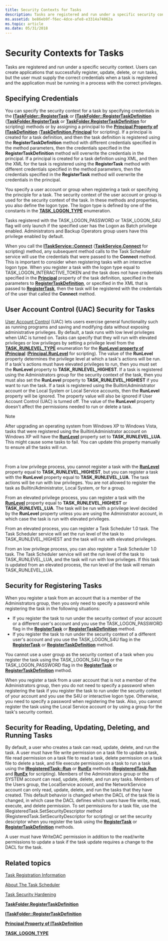 ```yaml
---
title: Security Contexts for Tasks
description: Tasks are registered and run under a specific security context.
ms.assetid: be86eb9f-f6ec-4dce-afe8-e3314a74062a
ms.topic: article
ms.date: 05/31/2018
---
```


# Security Contexts for Tasks

Tasks are registered and run under a specific security context. Users can create applications that successfully register, update, delete, or run tasks, but the user must supply the correct credentials when a task is registered and the application must be running in a process with the correct privileges.

## Specifying Credentials

You can specify the security context for a task by specifying credentials in the [**ITaskFolder::RegisterTask**](/windows/desktop/api/taskschd/nf-taskschd-itaskfolder-registertask) or [**ITaskFolder::RegisterTaskDefinition**](/windows/desktop/api/taskschd/nf-taskschd-itaskfolder-registertaskdefinition) ([**TaskFolder.RegisterTask**](taskfolder-registertask.md) or [**TaskFolder.RegisterTaskDefinition**](taskfolder-registertaskdefinition.md) for scripting) methods or by assigning a principal to the [**Principal Property of ITaskDefinition**](/windows/desktop/api/taskschd/nf-taskschd-itaskdefinition-get_principal) ([**TaskDefinition.Principal**](taskdefinition-principal.md) for scripting). If a principal is created for a task definition, and then the task definition is registered using the **RegisterTaskDefinition** method with different credentials specified in the method parameters, then the credentials specified in the **RegisterTaskDefinition** method will overwrite the credentials in the principal. If a principal is created for a task definition using XML, and then the XML for the task is registered using the **RegisterTask** method with different credentials specified in the method parameters, then the credentials specified in the **RegisterTask** method will overwrite the credentials in the principal.

You specify a user account or group when registering a task or specifying the principle for a task. The security context of the user account or group is used for the security context of the task. In these methods and properties, you also define the logon type. The logon type is defined by one of the constants in the [**TASK\_LOGON\_TYPE**](/windows/desktop/api/taskschd/ne-taskschd-task_logon_type) enumeration.

Tasks registered with the TASK\_LOGON\_PASSWORD or TASK\_LOGON\_S4U flag will only launch if the specified user has the Logon as Batch privilege enabled. Administrators and Backup Operators group users have this privilege enabled by default.

When you call the [**ITaskService::Connect**](/windows/desktop/api/taskschd/nf-taskschd-itaskservice-connect) ([**TaskService.Connect**](taskservice-connect.md) for scripting) method, any subsequent method calls to the Task Scheduler service will use the credentials that were passed to the **Connect** method. This is important to consider when registering tasks with an interactive logon type. When you register a task with the logon type equal to TASK\_LOGON\_INTERACTIVE\_TOKEN and the task does not have credentials specified in the [**Principal**](/windows/desktop/api/taskschd/nf-taskschd-itaskdefinition-get_principal) property of the task definition, specified in the parameters to [**RegisterTaskDefinition**](/windows/desktop/api/taskschd/nf-taskschd-itaskfolder-registertaskdefinition), or specified in the XML that is passed to [**RegisterTask**](/windows/desktop/api/taskschd/nf-taskschd-itaskfolder-registertask), then the task will be registered with the credentials of the user that called the **Connect** method.

## User Account Control (UAC) Security for Tasks

[User Account Control](https://go.microsoft.com/fwlink/p/?linkid=84440) (UAC) lets users exercise general functionality such as running programs and saving and modifying data without exposing administrative privileges. By default, a task runs with low level privileges when UAC is turned on. Tasks can specify that they will run with elevated privileges or low privileges by setting a privilege level from the [**TASK\_RUNLEVEL\_TYPE**](/windows/win32/api/taskschd/ne-taskschd-task_runlevel_type) enumeration for the [**RunLevel property of IPrincipal**](/windows/desktop/api/taskschd/nf-taskschd-iprincipal-get_runlevel) ([**Principal.RunLevel**](principal-runlevel.md) for scripting). The value of the **RunLevel** property determines the privilege level at which a task's actions will be run. If a task's actions must have elevated privileges to run, then you must set the **RunLevel** property to **TASK\_RUNLEVEL\_HIGHEST**. If a task is registered using the Administrators group for the security context of the task, then you must also set the **RunLevel** property to **TASK\_RUNLEVEL\_HIGHEST** if you want to run the task. If a task is registered using the Builtin\\Administrator account or the Local System or Local Service accounts, then the **RunLevel** property will be ignored. The property value will also be ignored if User Account Control (UAC) is turned off. The value of the **RunLevel** property doesn't affect the permissions needed to run or delete a task.

> [!Note]  
> After upgrading an operating system from Windows XP to Windows Vista, tasks that were registered using the Builtin\\Administrator account on Windows XP will have the [**RunLevel**](/windows/desktop/api/taskschd/nf-taskschd-iprincipal-get_runlevel) property set to **TASK\_RUNLEVEL\_LUA**. This might cause some tasks to fail. You can update this property manually to ensure all the tasks will run.

 

From a low privilege process, you cannot register a task with the [**RunLevel**](/windows/desktop/api/taskschd/nf-taskschd-iprincipal-get_runlevel) property equal to **TASK\_RUNLEVEL\_HIGHEST**, but you can register a task with the **RunLevel** property equal to **TASK\_RUNLEVEL\_LUA**. The task actions will be run with low privileges. You are not allowed to register the task as Builtin/Administrator, Local System, or for a group.

From an elevated privilege process, you can register a task with the [**RunLevel**](/windows/desktop/api/taskschd/nf-taskschd-iprincipal-get_runlevel) property equal to **TASK\_RUNLEVEL\_HIGHEST** or **TASK\_RUNLEVEL\_LUA**. The task will be run with a privilege level decided by the **RunLevel** property unless you are using the Administrator account, in which case the task is run with elevated privileges.

From an elevated process, you can register a Task Scheduler 1.0 task. The Task Scheduler service will set the run level of the task to TASK\_RUNLEVEL\_HIGHEST and the task will run with elevated privileges.

From an low privilege process, you can also register a Task Scheduler 1.0 task. The Task Scheduler service will set the run level of the task to TASK\_RUNLEVEL\_LUA, and the task will run with low privileges. If this task is updated from an elevated process, the run level of the task will remain TASK\_RUNLEVEL\_LUA.

## Security for Registering Tasks

When you register a task from an account that is a member of the Administrators group, then you only need to specify a password while registering the task in the following situations:

-   If you register the task to run under the security context of your account or a different user's account and you use the TASK\_LOGON\_PASSWORD flag in the [**RegisterTask**](/windows/desktop/api/taskschd/nf-taskschd-itaskfolder-registertask) or [**RegisterTaskDefinition**](/windows/desktop/api/taskschd/nf-taskschd-itaskfolder-registertaskdefinition) method.
-   If you register the task to run under the security context of a different user's account and you use the TASK\_LOGON\_S4U flag in the [**RegisterTask**](/windows/desktop/api/taskschd/nf-taskschd-itaskfolder-registertask) or [**RegisterTaskDefinition**](/windows/desktop/api/taskschd/nf-taskschd-itaskfolder-registertaskdefinition) method.

You cannot use a user group as the security context of a task when you register the task using the TASK\_LOGON\_S4U flag or the TASK\_LOGON\_PASSWORD flag in the [**RegisterTask**](/windows/desktop/api/taskschd/nf-taskschd-itaskfolder-registertask) or [**RegisterTaskDefinition**](/windows/desktop/api/taskschd/nf-taskschd-itaskfolder-registertaskdefinition) method.

When you register a task from a user account that is not a member of the Administrators group, then you do not need to specify a password when registering the task if you register the task to run under the security context of your account and you use the S4U or interactive logon type. Otherwise, you need to specify a password when registering the task. Also, you cannot register the task using the Local Service account or by using a group for the task's security context.

## Security for Reading, Updating, Deleting, and Running Tasks

By default, a user who creates a task can read, update, delete, and run the task. A user must have file write permission on a task file to update a task, file read permission on a task file to read a task, delete permission on a task file to delete a task, and file execute permission on a task to run a task using the [**IRegisteredTask::Run**](/windows/desktop/api/taskschd/nf-taskschd-iregisteredtask-run) or [**RunEx**](/windows/desktop/api/taskschd/nf-taskschd-iregisteredtask-runex) methods ([**RegisteredTask.Run**](registeredtask-run.md) and [**RunEx**](registeredtask-runex.md) for scripting). Members of the Administrators group or the SYSTEM account can read, update, delete, and run any tasks. Members of the Users group, the LocalService account, and the NetworkService account can only read, update, delete, and run the tasks that they have created. This default behavior is changed when the DACL of the task file is changed, in which case the DACL defines which users have file write, read, execute, and delete permission. To set permissions for a task file, use the IRegisteredTask.SetSecurityDescriptor method (RegisteredTask.SetSecurityDescriptor for scripting) or set the security descriptor when you register the task using the [**RegisterTask**](/windows/desktop/api/taskschd/nf-taskschd-itaskfolder-registertask) or [**RegisterTaskDefinition**](/windows/desktop/api/taskschd/nf-taskschd-itaskfolder-registertaskdefinition) methods.

A user must have WriteDAC permission in addition to the read/write permissions to update a task if the task update requires a change to the DACL for the task.

## Related topics

<dl> <dt>

[Task Registration Information](task-registration-information.md)
</dt> <dt>

[About The Task Scheduler](about-the-task-scheduler.md)
</dt> <dt>

[Task Security Hardening](task-security-hardening.md)
</dt> <dt>

[**TaskFolder.RegisterTaskDefinition**](taskfolder-registertaskdefinition.md)
</dt> <dt>

[**ITaskFolder::RegisterTaskDefinition**](/windows/desktop/api/taskschd/nf-taskschd-itaskfolder-registertaskdefinition)
</dt> <dt>

[**Principal Property of ITaskDefinition**](/windows/desktop/api/taskschd/nf-taskschd-itaskdefinition-get_principal)
</dt> <dt>

[**TASK\_LOGON\_TYPE**](/windows/desktop/api/taskschd/ne-taskschd-task_logon_type)
</dt> </dl>

 

 




